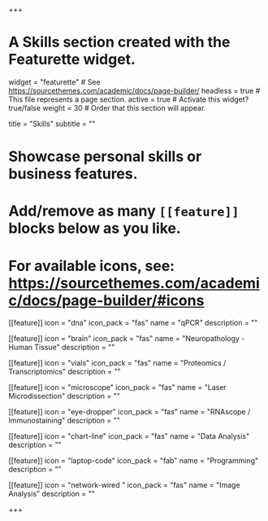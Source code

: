 +++
# A Skills section created with the Featurette widget.
widget = "featurette"  # See https://sourcethemes.com/academic/docs/page-builder/
headless = true  # This file represents a page section.
active = true  # Activate this widget? true/false
weight = 30  # Order that this section will appear.

title = "Skills"
subtitle = ""

# Showcase personal skills or business features.
# 
# Add/remove as many `[[feature]]` blocks below as you like.
# 
# For available icons, see: https://sourcethemes.com/academic/docs/page-builder/#icons

[[feature]]
  icon = "dna"
  icon_pack = "fas"
  name = "qPCR"
  description = ""

[[feature]]
  icon = "brain"
  icon_pack = "fas"
  name = "Neuropathology - Human Tissue"
  description = ""
  
 [[feature]]
  icon = "vials"
  icon_pack = "fas"
  name = "Proteomics / Transcriptomics"
  description = ""
  
[[feature]]
  icon = "microscope"
  icon_pack = "fas"
  name = "Laser Microdissection"
  description = ""

[[feature]]
  icon = "eye-dropper"
  icon_pack = "fas"
  name = "RNAscope / Immunostaining"
  description = ""


[[feature]]
  icon = "chart-line"
  icon_pack = "fas"
  name = "Data Analysis"
  description = ""  

[[feature]]
  icon = "laptop-code"
  icon_pack = "fab"
  name = "Programming"
  description = ""
  
  [[feature]]
  icon = "network-wired "
  icon_pack = "fas"
  name = "Image Analysis"
  description = "" 

+++
